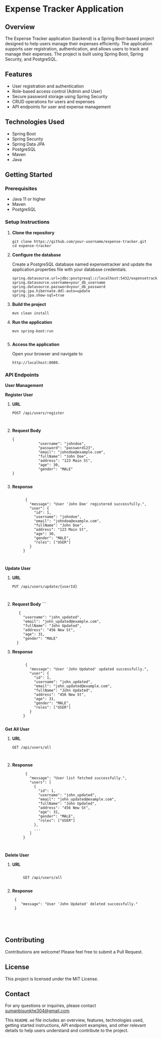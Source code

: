 # Expense Tracker Application

## Overview

The Expense Tracker application (backend) is a Spring Boot-based project designed to help users manage their expenses efficiently. The application supports user registration, authentication, and allows users to track and manage their expenses. The project is built using Spring Boot, Spring Security, and PostgreSQL.

## Features

- User registration and authentication
- Role-based access control (Admin and User)
- Secure password storage using Spring Security
- CRUD operations for users and expenses
- API endpoints for user and expense management

## Technologies Used

- Spring Boot
- Spring Security
- Spring Data JPA
- PostgreSQL
- Maven
- Java

## Getting Started

### Prerequisites

- Java 11 or higher
- Maven
- PostgreSQL

### Setup Instructions

1. **Clone the repository**

   ```
   git clone https://github.com/your-username/expense-tracker.git
   cd expense-tracker
   
2. **Configure the database**

   Create a PostgreSQL database named expensetracker and update the application.properties file with your database credentials.

    ```
    spring.datasource.url=jdbc:postgresql://localhost:5432/expensetracker
    spring.datasource.username=your_db_username
    spring.datasource.password=your_db_password
    spring.jpa.hibernate.ddl-auto=update
    spring.jpa.show-sql=true
   
3. **Build the project**

   ```
   mvn clean install

6. **Run the application**
   
   ```
   mvn spring-boot:run
   
   
7. **Access the application**

   Open your browser and navigate to

   ```
   http://localhost:8080.

### API Endpoints

**User Management**

  **Register User**
  
  1. **URL**
     ```
     POST /api/users/register
  
  
  2. **Request Body**
    
      ```
      {
                  "username": "johndoe",
                  "password": "password123",
                  "email": "johndoe@example.com",
                  "fullName": "John Doe",
                  "address": "123 Main St",
                  "age": 30,
                  "gender": "MALE"
      }
  
  3. **Response**
    
      ```
          
            {
              "message": "User 'John Doe' registered successfully.",
              "user": {
                "id": 1,
                "username": "johndoe",
                "email": "johndoe@example.com",
                "fullName": "John Doe",
                "address": "123 Main St",
                "age": 30,
                "gender": "MALE",
                "roles": ["USER"]
              }
           }
  
  
  **Update User**
  
  1. **URL**
     
     ```
     PUT /api/users/update/{userId}
  
  
  2. **Request Body**
          ```
          
            {
              "username": "john_updated",
              "email": "john_updated@example.com",
              "fullName": "John Updated",
              "address": "456 New St",
              "age": 31,
              "gender": "MALE"
           }
    
  3. **Response**
  
      ```
          
            {
              "message": "User 'John Updated' updated successfully.",
              "user": {
                "id": 1,
                "username": "john_updated",
                "email": "john_updated@example.com",
                "fullName": "John Updated",
                "address": "456 New St",
                "age": 31,
                "gender": "MALE",
                "roles": ["USER"]
              }
           }
  
  **Get All User**
  
  1. **URL**
     
     ```
     GET /api/users/all
  
    
  2. **Response**
  
      ```
            {
              "message": "User list fetched successfully.",
              "users": [
                {
                  "id": 1,
                  "username": "john_updated",
                  "email": "john_updated@example.com",
                  "fullName": "John Updated",
                  "address": "456 New St",
                  "age": 31,
                  "gender": "MALE",
                  "roles": ["USER"]
                },
                ...
              ]
           }
  
  
  **Delete User**
  
  1. **URL**
     ```
     
          GET /api/users/all
  
  2. **Response**
  
     ```
      {
         "message": "User 'John Updated' deleted successfully."
      }


   


## Contributing
Contributions are welcome! Please feel free to submit a Pull Request.

## License
This project is licensed under the MIT License.

## Contact
For any questions or inquiries, please contact sumanbisunkhe304@gmail.com.

This `README.md` file includes an overview, features, technologies used, getting started instructions, API endpoint examples, and other relevant details to help users understand and contribute to the project.

 


